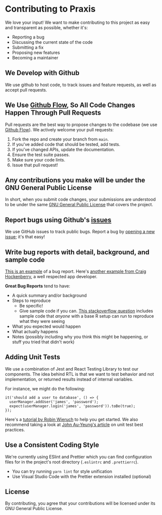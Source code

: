 # Contributing to Praxis

We love your input! We want to make contributing to this project as easy and transparent as possible, whether it's:

- Reporting a bug
- Discussing the current state of the code
- Submitting a fix
- Proposing new features
- Becoming a maintainer

## We Develop with Github

We use github to host code, to track issues and feature requests, as well as accept pull requests.

## We Use [Github Flow](https://guides.github.com/introduction/flow/index.html), So All Code Changes Happen Through Pull Requests

Pull requests are the best way to propose changes to the codebase (we use [Github Flow](https://guides.github.com/introduction/flow/index.html)). We actively welcome your pull requests:

1. Fork the repo and create your branch from `main`.
2. If you've added code that should be tested, add tests.
3. If you've changed APIs, update the documentation.
4. Ensure the test suite passes.
5. Make sure your code lints.
6. Issue that pull request!

## Any contributions you make will be under the GNU General Public License

In short, when you submit code changes, your submissions are understood to be under the same [GNU General Public License](https://www.gnu.org/licenses/gpl-3.0.en.html) that covers the project.

## Report bugs using Github's [issues](https://github.com/praxis-project/praxis-api/issues)

We use GitHub issues to track public bugs. Report a bug by [opening a new issue](https://github.com/praxis-project/praxis-api/issues/new); it's that easy!

## Write bug reports with detail, background, and sample code

[This is an example](http://stackoverflow.com/q/12488905/180626) of a bug report. Here's [another example from Craig Hockenberry](http://www.openradar.me/11905408), a well respected app developer.

**Great Bug Reports** tend to have:

- A quick summary and/or background
- Steps to reproduce
  - Be specific!
  - Give sample code if you can. [This stackoverflow question](http://stackoverflow.com/q/12488905/180626) includes sample code that _anyone_ with a base R setup can run to reproduce what they were seeing
- What you expected would happen
- What actually happens
- Notes (possibly including why you think this might be happening, or stuff you tried that didn't work)

## Adding Unit Tests

We use a combination of Jest and React Testing Library to test our components. The idea behind RTL is that we want to test behavior and not implementation, or returned results instead of internal variables.

For instance, we might do the following:

```
it('should add a user to database', () => {
  userManager.addUser('james', 'password');
  expect(userManager.login('james', 'password')).toBe(true);
});
```

Here's a [tutorial by Robin Wieruch](https://www.robinwieruch.de/react-testing-library) to help you get started. We also recommend taking a look at [John Au-Yeung's article](https://javascript.plainenglish.io/javascript-unit-test-best-practices-testing-behavior-4d1fd46ae03d) on unit test best practices.

## Use a Consistent Coding Style

We're currently using ESlint and Prettier which you can find configuration files for in the project's root directory (`.eslintrc` and `.prettierrc`).

- You can try running `yarn lint` for style unification
- Use Visual Studio Code with the Prettier extension installed (optional)

## License

By contributing, you agree that your contributions will be licensed under its GNU General Public License.
